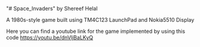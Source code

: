 "# Space_Invaders" by Shereef Helal

A 1980s-style game built using TM4C123 LaunchPad and Nokia5510 Display

Here you can find a youtube link for the game implemented by using this code
https://youtu.be/dnVljBaLKyQ
